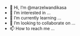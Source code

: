 - 👋 Hi, I’m @marzelwandikasa
- 👀 I’m interested in ...
- 🌱 I’m currently learning ...
- 💞️ I’m looking to collaborate on ...
- 📫 How to reach me ...

<!---
marzelwandikasa/marzelwandikasa is a ✨ special ✨ repository because its `README.md` (this file) appears on your GitHub profile.
You can click the Preview link to take a look at your changes.
--->
